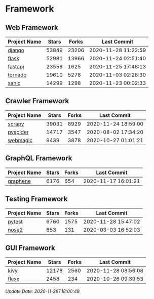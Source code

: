 # Framework

## Web Framework
| Project Name | Stars | Forks | Last Commit |
| ------------ | ----- | ----- | ----------- |
| [django](https://github.com/django/django) | 53849 | 23206 | 2020-11-28 11:22:59 |
| [flask](https://github.com/pallets/flask) | 52981 | 13966 | 2020-11-24 02:51:40 |
| [fastapi](https://github.com/tiangolo/fastapi) | 23558 | 1625 | 2020-11-25 17:48:13 |
| [tornado](https://github.com/tornadoweb/tornado) | 19610 | 5278 | 2020-11-03 02:28:30 |
| [sanic](https://github.com/huge-success/sanic) | 14299 | 1298 | 2020-11-23 00:02:33 |

## Crawler Framework
| Project Name | Stars | Forks | Last Commit |
| ------------ | ----- | ----- | ----------- |
| [scrapy](https://github.com/scrapy/scrapy) | 39031 | 8929 | 2020-11-24 18:59:00 |
| [pyspider](https://github.com/binux/pyspider) | 14717 | 3547 | 2020-08-02 17:34:20 |
| [webmagic](https://github.com/code4craft/webmagic) | 9439 | 3878 | 2020-10-27 01:01:21 |

## GraphQL Framework
| Project Name | Stars | Forks | Last Commit |
| ------------ | ----- | ----- | ----------- |
| [graphene](https://github.com/graphql-python/graphene) | 6176 | 654 | 2020-11-17 16:01:21 |

## Testing Framework
| Project Name | Stars | Forks | Last Commit |
| ------------ | ----- | ----- | ----------- |
| [pytest](https://github.com/pytest-dev/pytest) | 6760 | 1575 | 2020-11-28 15:47:02 |
| [nose2](https://github.com/nose-devs/nose2) | 653 | 131 | 2020-03-03 16:52:03 |

## GUI Framework
| Project Name | Stars | Forks | Last Commit |
| ------------ | ----- | ----- | ----------- |
| [kivy](https://github.com/kivy/kivy) | 12178 | 2560 | 2020-11-28 08:56:08 |
| [flexx](https://github.com/flexxui/flexx) | 2458 | 234 | 2020-10-26 09:39:53 |

*Update Date: 2020-11-28T18:00:48*